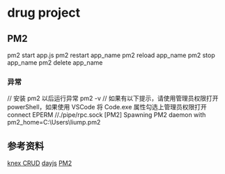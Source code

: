 # drug project

## PM2

pm2 start app.js
pm2 restart app_name
pm2 reload app_name
pm2 stop app_name
pm2 delete app_name

### 异常
// 安装 pm2 以后运行异常
pm2 -v
// 如果有以下提示，请使用管理员权限打开 powerShell，如果使用 VSCode 将 Code.exe 属性勾选上管理员权限打开
connect EPERM //./pipe/rpc.sock
[PM2] Spawning PM2 daemon with pm2_home=C:\Users\liump\.pm2

## 参考资料
[knex CRUD](https://blog.csdn.net/m0_51810668/article/details/131277990)
[dayjs](https://dayjs.fenxianglu.cn/category/parse.html#%E5%AE%9E%E4%BE%8B)
[PM2](https://pm2.keymetrics.io/docs/usage/quick-start/)